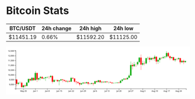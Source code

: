 # Bitcoin Stats

BTC/USDT|24h change|24h high|24h low|
|---|---|---|---|
|$11451.19|0.66%|$11592.20|$11125.00|

<img src="./chart.svg">

